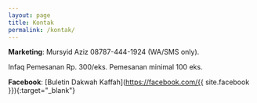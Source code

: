 ```yaml
---
layout: page
title: Kontak
permalink: /kontak/
---
```


**Marketing**: Mursyid Aziz 08787-444-1924 (WA/SMS only).

Infaq Pemesanan Rp. 300/eks. Pemesanan minimal 100 eks.

**Facebook**: [Buletin Dakwah Kaffah](https://facebook.com/{{ site.facebook }}){:target="_blank"}

